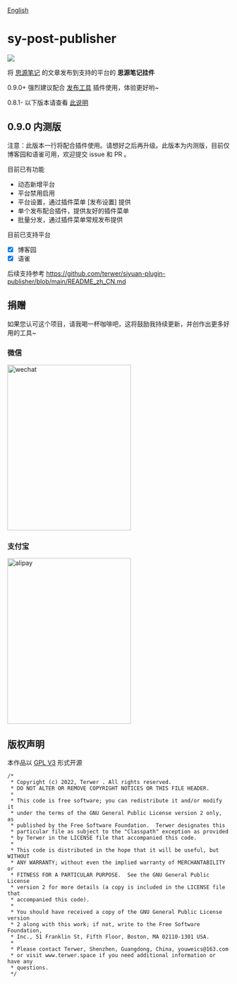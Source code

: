 [English](README.md)

# sy-post-publisher

![](https://img1.terwer.space/api/public/202212181125714.png)

将 [思源笔记](https://github.com/siyuan-note/siyuan) 的文章发布到支持的平台的 **思源笔记挂件**

0.9.0+ 强烈建议配合 [发布工具](https://github.com/terwer/siyuan-plugin-publisher) 插件使用，体验更好哟~

0.8.1- 以下版本请查看 [此说明](./README_0_8_1_zh_CN.md)

## 0.9.0 内测版

注意：此版本一行将配合插件使用。请想好之后再升级。此版本为内测版，目前仅博客园和语雀可用，欢迎提交 issue 和 PR 。

目前已有功能

- 动态新增平台
- 平台禁用启用
- 平台设置，通过插件菜单 [发布设置] 提供
- 单个发布配合插件，提供友好的插件菜单
- 批量分发，通过插件菜单常规发布提供

目前已支持平台

- [X] 博客园
- [X] 语雀

后续支持参考 https://github.com/terwer/siyuan-plugin-publisher/blob/main/README_zh_CN.md

## 捐赠

如果您认可这个项目，请我喝一杯咖啡吧，这将鼓励我持续更新，并创作出更多好用的工具~

### 微信

<div>
<img src="https://static-rs-terwer.oss-cn-beijing.aliyuncs.com/donate/wechat.jpg" alt="wechat" style="width:280px;height:375px;" />
</div>

### 支付宝

<div>
<img src="https://static-rs-terwer.oss-cn-beijing.aliyuncs.com/donate/alipay.jpg" alt="alipay" style="width:280px;height:375px;" />
</div>

## 版权声明

本作品以 [GPL V3](https://github.com/terwer/sy-post-publisher/blob/main/LICENSE) 形式开源

```
/*
 * Copyright (c) 2022, Terwer . All rights reserved.
 * DO NOT ALTER OR REMOVE COPYRIGHT NOTICES OR THIS FILE HEADER.
 *
 * This code is free software; you can redistribute it and/or modify it
 * under the terms of the GNU General Public License version 2 only, as
 * published by the Free Software Foundation.  Terwer designates this
 * particular file as subject to the "Classpath" exception as provided
 * by Terwer in the LICENSE file that accompanied this code.
 *
 * This code is distributed in the hope that it will be useful, but WITHOUT
 * ANY WARRANTY; without even the implied warranty of MERCHANTABILITY or
 * FITNESS FOR A PARTICULAR PURPOSE.  See the GNU General Public License
 * version 2 for more details (a copy is included in the LICENSE file that
 * accompanied this code).
 *
 * You should have received a copy of the GNU General Public License version
 * 2 along with this work; if not, write to the Free Software Foundation,
 * Inc., 51 Franklin St, Fifth Floor, Boston, MA 02110-1301 USA.
 *
 * Please contact Terwer, Shenzhen, Guangdong, China, youweics@163.com
 * or visit www.terwer.space if you need additional information or have any
 * questions.
 */
```
